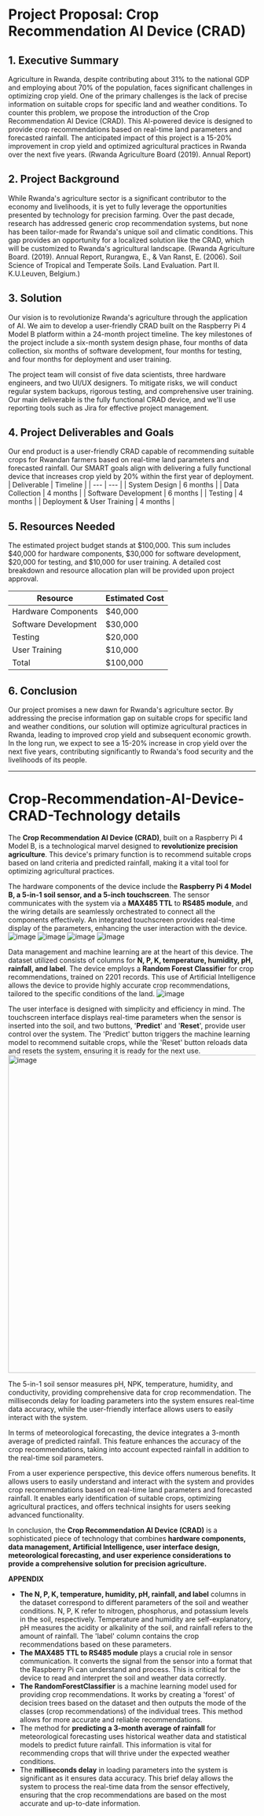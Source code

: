 # Project Proposal: Crop Recommendation AI Device (CRAD)

## 1. Executive Summary

Agriculture in Rwanda, despite contributing about 31% to the national GDP and employing about 70% of the population, faces significant challenges in optimizing crop yield. One of the primary challenges is the lack of precise information on suitable crops for specific land and weather conditions. To counter this problem, we propose the introduction of the Crop Recommendation AI Device (CRAD). This AI-powered device is designed to provide crop recommendations based on real-time land parameters and forecasted rainfall. The anticipated impact of this project is a 15-20% improvement in crop yield and optimized agricultural practices in Rwanda over the next five years.
(Rwanda Agriculture Board (2019). Annual Report)

## 2. Project Background

While Rwanda's agriculture sector is a significant contributor to the economy and livelihoods, it is yet to fully leverage the opportunities presented by technology for precision farming. Over the past decade, research has addressed generic crop recommendation systems, but none has been tailor-made for Rwanda's unique soil and climatic conditions. This gap provides an opportunity for a localized solution like the CRAD, which will be customized to Rwanda's agricultural landscape.
(Rwanda Agriculture Board. (2019). Annual Report,  Rurangwa, E., & Van Ranst, E. (2006). Soil Science of Tropical and Temperate Soils. Land Evaluation. Part II. K.U.Leuven, Belgium.)

## 3. Solution

Our vision is to revolutionize Rwanda's agriculture through the application of AI. We aim to develop a user-friendly CRAD built on the Raspberry Pi 4 Model B platform within a 24-month project timeline. The key milestones of the project include a six-month system design phase, four months of data collection, six months of software development, four months for testing, and four months for deployment and user training.

The project team will consist of five data scientists, three hardware engineers, and two UI/UX designers. To mitigate risks, we will conduct regular system backups, rigorous testing, and comprehensive user training. Our main deliverable is the fully functional CRAD device, and we'll use reporting tools such as Jira for effective project management.

## 4. Project Deliverables and Goals

Our end product is a user-friendly CRAD capable of recommending suitable crops for Rwandan farmers based on real-time land parameters and forecasted rainfall. Our SMART goals align with delivering a fully functional device that increases crop yield by 20% within the first year of deployment.
| Deliverable | Timeline |
| --- | --- |
| System Design | 6 months |
| Data Collection | 4 months |
| Software Development | 6 months |
| Testing | 4 months |
| Deployment & User Training | 4 months |

## 5. Resources Needed

The estimated project budget stands at $100,000. This sum includes $40,000 for hardware components, $30,000 for software development, $20,000 for testing, and $10,000 for user training. A detailed cost breakdown and resource allocation plan will be provided upon project approval.

| Resource | Estimated Cost |
| --- | --- |
| Hardware Components | $40,000 |
| Software Development | $30,000 |
| Testing | $20,000 |
| User Training | $10,000 |
| Total | $100,000 |

## 6. Conclusion

Our project promises a new dawn for Rwanda's agriculture sector. By addressing the precise information gap on suitable crops for specific land and weather conditions, our solution will optimize agricultural practices in Rwanda, leading to improved crop yield and subsequent economic growth. In the long run, we expect to see a 15-20% increase in crop yield over the next five years, contributing significantly to Rwanda's food security and the livelihoods of its people.

--------------------------------------


# Crop-Recommendation-AI-Device-CRAD-Technology details 
The **Crop Recommendation AI Device (CRAD)**, built on a Raspberry Pi 4 Model B, is a technological marvel designed to **revolutionize precision agriculture**. This device's primary function is to recommend suitable crops based on land criteria and predicted rainfall, making it a vital tool for optimizing agricultural practices.

The hardware components of the device include the **Raspberry Pi 4 Model B, a 5-in-1 soil sensor, **and** a 5-inch touchscreen**. The sensor communicates with the system via a **MAX485 TTL** to **RS485 module**, and the wiring details are seamlessly orchestrated to connect all the components effectively. An integrated touchscreen provides real-time display of the parameters, enhancing the user interaction with the device.
![image](https://github.com/theoneste2060/Crop-Recommendation-AI-Device-CRAD-/assets/101105164/3e5d4fa5-8100-4d11-a926-27f14ea01eeb)
![image](https://github.com/theoneste2060/Crop-Recommendation-AI-Device-CRAD-/assets/101105164/a51883be-f37c-4518-a514-f48a2abdefbf)
![image](https://github.com/theoneste2060/Crop-Recommendation-AI-Device-CRAD-/assets/101105164/b3e7eec3-2864-42c1-bde1-1e7f6ea800e2)
![image](https://github.com/theoneste2060/Crop-Recommendation-AI-Device-CRAD-/assets/101105164/e36c1ef2-4953-4250-b916-aac63ace34fc)




Data management and machine learning are at the heart of this device. The dataset utilized consists of columns for **N, P, K, temperature, humidity, pH, rainfall, and label**. The device employs a **Random Forest Classifie**r for crop recommendations, trained on 2201 records. This use of Artificial Intelligence allows the device to provide highly accurate crop recommendations, tailored to the specific conditions of the land.
![image](https://github.com/theoneste2060/Crop-Recommendation-AI-Device-CRAD-/assets/101105164/41614c8d-f61b-4309-a9ce-0b7dd61d0886)


The user interface is designed with simplicity and efficiency in mind. The touchscreen interface displays real-time parameters when the sensor is inserted into the soil, and two buttons, '**Predict**' and '**Reset**', provide user control over the system. The 'Predict' button triggers the machine learning model to recommend suitable crops, while the 'Reset' button reloads data and resets the system, ensuring it is ready for the next use.
<img width="646" alt="image" src="https://github.com/theoneste2060/Crop-Recommendation-AI-Device-CRAD-/assets/101105164/f6886f05-84a9-4575-bc43-4ad52279aa93">

The 5-in-1 soil sensor measures pH, NPK, temperature, humidity, and conductivity, providing comprehensive data for crop recommendation. The milliseconds delay for loading parameters into the system ensures real-time data accuracy, while the user-friendly interface allows users to easily interact with the system.

In terms of meteorological forecasting, the device integrates a 3-month average of predicted rainfall. This feature enhances the accuracy of the crop recommendations, taking into account expected rainfall in addition to the real-time soil parameters.

From a user experience perspective, this device offers numerous benefits. It allows users to easily understand and interact with the system and provides crop recommendations based on real-time land parameters and forecasted rainfall. It enables early identification of suitable crops, optimizing agricultural practices, and offers technical insights for users seeking advanced functionality.

In conclusion, the **Crop Recommendation AI Device (CRAD)** is a sophisticated piece of technology that combines **hardware components, data management, Artificial Intelligence, user interface design, meteorological forecasting, and user experience considerations to provide a comprehensive solution for precision agriculture.**

**APPENDIX**

- **The N, P, K, temperature, humidity, pH, rainfall, and label** columns in the dataset correspond to different parameters of the soil and weather conditions. N, P, K refer to nitrogen, phosphorus, and potassium levels in the soil, respectively. Temperature and humidity are self-explanatory, pH measures the acidity or alkalinity of the soil, and rainfall refers to the amount of rainfall. The 'label' column contains the crop recommendations based on these parameters.
- **The MAX485 TTL to RS485 module** plays a crucial role in sensor communication. It converts the signal from the sensor into a format that the Raspberry Pi can understand and process. This is critical for the device to read and interpret the soil and weather data correctly.
- **The RandomForestClassifier** is a machine learning model used for providing crop recommendations. It works by creating a 'forest' of decision trees based on the dataset and then outputs the mode of the classes (crop recommendations) of the individual trees. This method allows for more accurate and reliable recommendations.
- The method for **predicting a 3-month average of rainfall** for meteorological forecasting uses historical weather data and statistical models to predict future rainfall. This information is vital for recommending crops that will thrive under the expected weather conditions.
- The **milliseconds delay** in loading parameters into the system is significant as it ensures data accuracy. This brief delay allows the system to process the real-time data from the sensor effectively, ensuring that the crop recommendations are based on the most accurate and up-to-date information.
